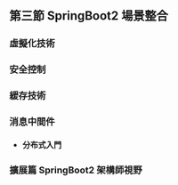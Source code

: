 ## 第三節 SpringBoot2 場景整合
### 虛擬化技術
### 安全控制
### 緩存技術
### 消息中間件
  - #### 分布式入門

### 擴展篇 SpringBoot2 架構師視野

